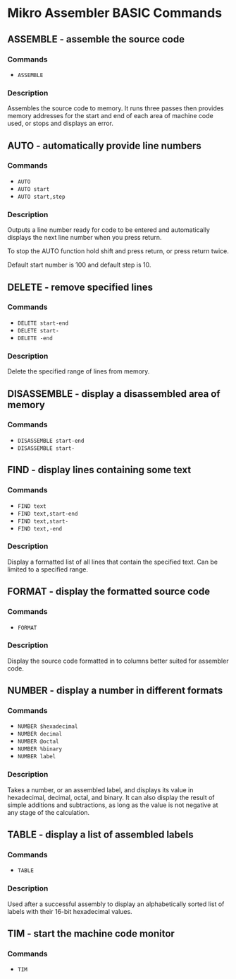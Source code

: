 # Mikro Assembler BASIC Commands


## ASSEMBLE - assemble the source code

### Commands
* `ASSEMBLE`

### Description
Assembles the source code to memory. It runs three passes then provides memory addresses for the start and end of each area of machine code used, or stops and displays an error.


## AUTO - automatically provide line numbers

### Commands
* `AUTO`
* `AUTO start`
* `AUTO start,step`

### Description
Outputs a line number ready for code to be entered and automatically displays the next line number when you press return.

To stop the AUTO function hold shift and press return, or press return twice.

Default start number is 100 and default step is 10.


## DELETE - remove specified lines

### Commands
* `DELETE start-end`
* `DELETE start-`
* `DELETE -end`

### Description
Delete the specified range of lines from memory.


## DISASSEMBLE - display a disassembled area of memory

### Commands
* `DISASSEMBLE start-end`
* `DISASSEMBLE start-`


## FIND - display lines containing some text

### Commands
* `FIND text`
* `FIND text,start-end`
* `FIND text,start-`
* `FIND text,-end`

### Description
Display a formatted list of all lines that contain the specified text. Can be limited to a specified range.


## FORMAT - display the formatted source code

### Commands
* `FORMAT`

### Description
Display the source code formatted in to columns better suited for assembler code.


## NUMBER - display a number in different formats

### Commands
* `NUMBER $hexadecimal`
* `NUMBER decimal`
* `NUMBER @octal`
* `NUMBER %binary`
* `NUMBER label`

### Description
Takes a number, or an assembled label, and displays its value in hexadecimal, decimal, octal, and binary. It can also display the result of simple additions and subtractions, as long as the value is not negative at any stage of the calculation.


## TABLE - display a list of assembled labels

### Commands
* `TABLE`

### Description
Used after a successful assembly to display an alphabetically sorted list of labels with their 16-bit hexadecimal values.


## TIM - start the machine code monitor

### Commands
* `TIM`

